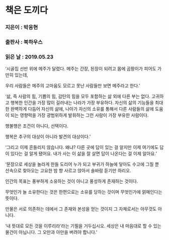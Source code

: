 # 책은 도끼다
### 지은이 : 박웅현
### 출판사 : 북하우스
### 읽은 날 : 2019.05.23

‘시골집 선반 위에
메주가 달렸다.
메주는 간장, 된장이 되려고
몸에 곰팡이가 피어도 가만히 있는데,

우리 사람들은
메주의 고마움도 모르고
못난 사람들만 보면
메주라고 한다.’

‘삶, 즉 사람의 힘, 기쁨의 힘, 감탄의 힘을 모두 포함하는 삶 외에 다른 부는 없다. 고귀하고 행복한 인간을 가장 많이 길러내는 나라가 가장 부유하다. 자신의 삶의 기능들을 최대한 완벽하게 다듬어 자신의 삶에, 나아가 자신의 소유를 통해서 다른 사람들의 삶에 도움이 되는 영향력을 가장 광범위하게 발휘하는 그런 사람이 가장 부유한 사람이다.

행불행은 조건이 아니다, 선택이다.

행복은 추구의 대상이 아니라 발견의 대상이다.’

‘그리고 이제 흔들리지 않습니다. 왜냐? 다른 곳에 답이 있는 걸 알지만 이제 여기에도 답이 있다는 걸 알게 됐어요. 내가 사는 이 삶을 잘 살면 답이 나온다는 걸 이제 알아요.’

‘문장으로 세상을 놀라게 한들 도리어 누가 되고
부귀가 하늘에 닿아도 수고에 그칠 뿐
산속으로 찾아오는 고요한 밤
향 사르고 앉아서 솔바람 듣기만 하리오.


인간의 목표는 풍부하게 소유하는 것이 아니고 풍성하게 존재하는 것이다.

무엇인가 늘 소유한다는 것은 한편으로는 소유를 당하는 것이며 무엇인가에 얽매인다는 뜻이다.

만물은 서로 의존하는 데에서 그 존재와 본성을 얻는 것이지 그 자체로서는 아무것도 아니다.

‘내 뜻대로 모든 것을 이루리라’라는 기필을 거두십시오.
세상은 내 마음대로 할 수 있는 물건이 아닙니다. 그 오만과 아만을 버려야 합니다.’